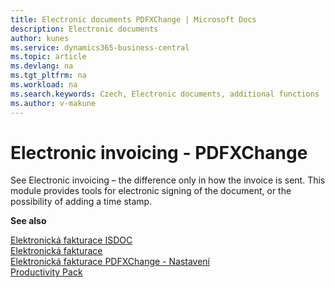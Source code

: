 ```yaml
---
title: Electronic documents PDFXChange | Microsoft Docs
description: Electronic documents
author: kunes
ms.service: dynamics365-business-central
ms.topic: article
ms.devlang: na
ms.tgt_pltfrm: na
ms.workload: na
ms.search.keywords: Czech, Electronic documents, additional functions
ms.author: v-makune
---
```

# Electronic invoicing - PDFXChange

See Electronic invoicing – the difference only in how the invoice is sent. This module provides tools for electronic signing of the document, or the possibility of adding a time stamp.

**See also**

[Elektronická fakturace ISDOC](elektronic-dokuments-isdoc.md)  
[Elektronická fakturace](elektronic-dokuments.md)   
[Elektronická fakturace PDFXChange - Nastavení](elektronic-dokuments-pdfxchange-setup.md)  
[Productivity Pack](productivity-pack.md)
